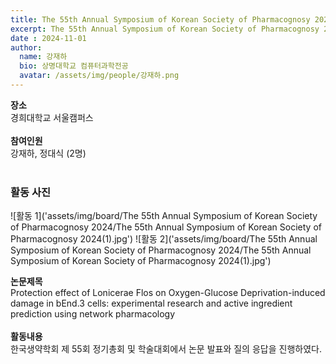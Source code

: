 ```yaml
---
title: The 55th Annual Symposium of Korean Society of Pharmacognosy 2024
excerpt: The 55th Annual Symposium of Korean Society of Pharmacognosy 2024
date : 2024-11-01
author:
  name: 강재하
  bio: 상명대학교 컴퓨터과학전공
  avatar: /assets/img/people/강재하.png
---
```

**장소** <br/> 경희대학교 서울캠퍼스 <br/><br/>
**참여인원** <br/> 강재하, 정대식 (2명)<br/><br/>

### 활동 사진
![활동 1]('assets/img/board/The 55th Annual Symposium of Korean Society of Pharmacognosy 2024/The 55th Annual Symposium of Korean Society of Pharmacognosy 2024(1).jpg')
![활동 2]('assets/img/board/The 55th Annual Symposium of Korean Society of Pharmacognosy 2024/The 55th Annual Symposium of Korean Society of Pharmacognosy 2024(1).jpg')

**논문제목** <br/>
Protection effect of Lonicerae Flos on Oxygen-Glucose Deprivation-induced damage in bEnd.3 cells: experimental research and active ingredient prediction using network pharmacology  <br/><br/>
**활동내용** <br/> 
한국생약학회 제 55회 정기총회 및 학술대회에서 논문 발표와 질의 응답을 진행하였다. <br/><br/>
